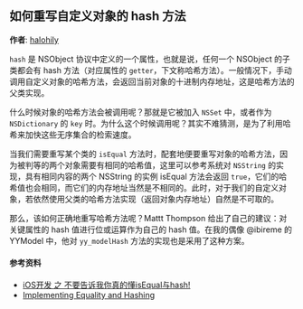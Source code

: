 ## 如何重写自定义对象的 hash 方法

**作者**: [halohily](https://weibo.com/halohily)

`hash` 是 NSObject 协议中定义的一个属性，也就是说，任何一个 NSObject 的子类都会有 hash 方法（对应属性的 `getter`，下文称哈希方法）。一般情况下，手动调用自定义对象的哈希方法，会返回当前对象的十进制内存地址，这是哈希方法的父类实现。

什么时候对象的哈希方法会被调用呢？那就是它被加入 `NSSet` 中，或者作为 `NSDictionary` 的 `key` 时。为什么这个时候调用呢？其实不难猜测，是为了利用哈希来加快这些无序集合的检索速度。

当我们需要重写某个类的 `isEqual` 方法时，配套地便要重写对象的哈希方法，因为被判等的两个对象需要有相同的哈希值，这里可以参考系统对 `NSString` 的实现，具有相同内容的两个 NSString 的实例 isEqual 方法会返回 `true`，它们的哈希值也会相同，而它们的内存地址当然是不相同的。此时，对于我们的自定义对象，若依然使用父类的哈希方法实现（返回对象内存地址）自然是不可取的。

那么，该如何正确地重写哈希方法呢？Mattt Thompson 给出了自己的建议：对关键属性的 hash 值进行位或运算作为自己的 hash 值。在我的偶像 @ibireme 的 YYModel 中，他对 `yy_modelHash` 方法的实现也是采用了这种方案。


#### 参考资料

* [iOS开发 之 不要告诉我你真的懂isEqual与hash! ](https://www.jianshu.com/p/915356e280fc)
* [Implementing Equality and Hashing](https://www.mikeash.com/pyblog/friday-qa-2010-06-18-implementing-equality-and-hashing.html)

